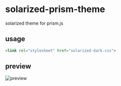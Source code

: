 solarized-prism-theme
=====================

solarized theme for prism.js

## usage

```html
<link rel="stylesheet" href="solarized-dark.css">
```

## preview

![preview](https://github.com/xiaozi/solarized-prism-theme/blob/master/snap.png?raw=true)
